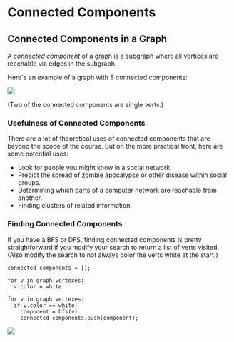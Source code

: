 # Connected Components

## Connected Components in a Graph

A _connected component_ of a graph is a subgraph where all vertices are reachable via edges in the subgraph.

Here's an example of a graph with 8 connected components:

![](../../../.gitbook/assets/image%20%2813%29.png)

\(Two of the connected components are single verts.\)

### Usefulness of Connected Components

There are a lot of theoretical uses of connected components that are beyond the scope of the course. But on the more practical front, here are some potential uses:

- Look for people you might know in a social network.
- Predict the spread of zombie apocalypse or other disease within social groups.
- Determining which parts of a computer network are reachable from another.
- Finding clusters of related information.

### Finding Connected Components

If you have a BFS or DFS, finding connected components is pretty straightforward if you modify your search to return a list of verts visited. \(Also modify the search to not always color the verts white at the start.\)

```text
connected_components = [];

for v in graph.vertexes:
  v.color = white

for v in graph.vertexes:
  if v.color == white:
    component = bfs(v)
    connected_components.push(component);
```

![](../../../.gitbook/assets/readme.png)
